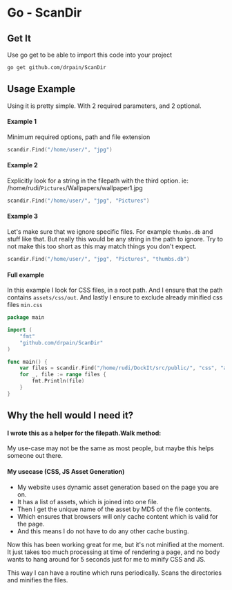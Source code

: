 # Go - ScanDir

## Get It
Use go get to be able to import this code into your project

```bash
go get github.com/drpain/ScanDir
```

## Usage Example
Using it is pretty simple. With  2 required parameters, and 2 optional.

#### Example 1
Minimum required options, path and file extension

```go
scandir.Find("/home/user/", "jpg")
```


#### Example 2
Explicitly look for a string in the filepath with the third option. ie: /home/rudi/```Pictures```/Wallpapers/wallpaper1.jpg
```go
scandir.Find("/home/user/", "jpg", "Pictures")
```


#### Example 3
Let's make sure that we ignore specific files. For example ```thumbs.db``` and stuff like that. But really this would be any string in the path to ignore. Try to not make this too short as this may match things you don't expect.
```go
scandir.Find("/home/user/", "jpg", "Pictures", "thumbs.db")
```


#### Full example
In this example I look for CSS files, in a root path. And I ensure that the path contains ```assets/css/out```. And lastly I ensure to exclude already minified css files ```min.css```
```go
package main

import (
    "fmt"
    "github.com/drpain/ScanDir"
)

func main() {
    var files = scandir.Find("/home/rudi/DockIt/src/public/", "css", "assets/css/out", "min.css")
    for _, file := range files {
        fmt.Println(file)
    }
}
```

## Why the hell would I need it?
#### I wrote this as a helper for the filepath.Walk method:

My use-case may not be the same as most people, but maybe this helps someone out there.

#### My usecase (CSS, JS Asset Generation)
* My website uses dynamic asset generation based on the page you are on.
* It has a list of assets, which is joined into one file.
* Then I get the unique name of the asset by MD5 of the file contents.
* Which ensures that browsers will only cache content which is valid for the page.
* And this means I do not have to do any other cache busting.

Now this has been working great for me, but it's not minified at the moment. It just takes too much processing at time of rendering a page, and no body wants to hang around for 5 seconds just for me to minify CSS and JS.

This way I can have a routine which runs periodically. Scans the directories and minifies the files.

